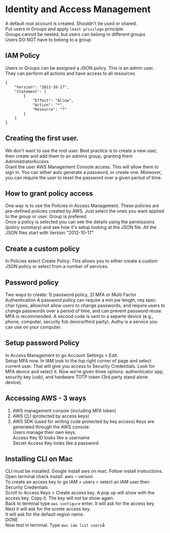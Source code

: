 # Identity and Access Management
A default root account is created.  Shouldn't be used or shared.   
Put users in Groups and apply ```least privilege``` principle.    
Groups cannot be nested, but users can belong to different groups     
Users DO NOT have to belong to a group

## IAM Policy
Users or Groups can be assigned a JSON policy.  This is an admin user. They can perform all actions and have access to all resources
```
{
    "Version": "2012-10-17",
    "Statement": [
        {
            "Effect": "Allow",
            "Action": "*",
            "Resource": "*"
        }
    ]
}
```

## Creating the first user.  
We don't want to use the root user.  Best practice is to create a new user, then create and add them to an admins group, granting them AdministratorAccess     
Grant the user AWS Management Console access.  This will allow them to sign in.  You can either auto generate a password, or create one.  Moreover, you can require the user to reset the password over a given period of time.   

## How to grant policy access
One way is to use the Policies in Access Management.  These policies are pre-defined policies created by AWS. Just select the ones you want applied to the group or user.  Group is prefered.    
Once a policy is selected you can see the details using the permissions (policy summary) and see how it's setup looking at the JSON file.  All the JSON files start with Version "2012-10-17"    
## Create a custom policy
In Policies select Create Policy.  This allows you to either create a custom JSON policy or select from a number of services.

## Password policy
Two ways to create: 1) password policy, 2) MFA or Multi Factor Authentication
A password policy can require a min pw length, req spec char types, allow/not allow users to change passwords, and require users to change passwords over a period of time, and can prevent password reuse.     
MFA is recommended. A second code is sent to a separte device (e.g., phone, computer, security fob device/third party).  Authy is a service you can use on your computer.

## Setup password Policy
In Access Management to go Account Settings > Edit.    
Setup MFA now. In IAM look to the top right corner of page and select current user.  That will give you access to Security Credentials.  Look for MFA device and select it.  Now we're given three options: authenticator app, security key (usb), and hardware TOTP token (3rd party stand alone device).

## Accessing AWS - 3 ways
1) AWS management console (including MFA token)  
2) AWS CLI (protected by access keys)
3) AWS SDK (used for writing code protected by key access)
Keys are generated through the AWS console.     
Users manage their own keys.    
Access Key ID looks like a username     
Secret Access Key looks like a password

## Installing CLI on Mac
CLI must be installed. Google install aws on mac.  Follow install instructions.    
Open terminal check install: aws --verson    
To create an access key to go IAM > users > select an IAM user then Security Credentials    
Scroll to Access Keys > Create access key.  A pop up will show with the access key. Copy it. The key will not be show again.     
Back to terminal type `aws configure` enter. It will ask for the access key.  Next it will ask for the screte access key.   
It will ask for the default region name.    
DONE   
Now test in terminal. Type `aws iam list users`å

